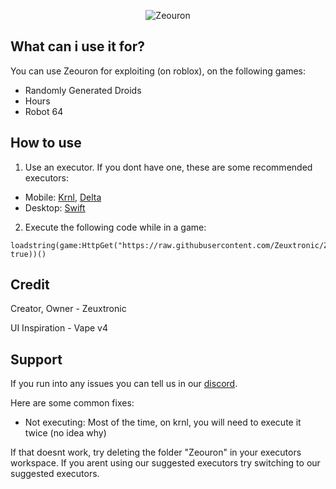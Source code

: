 <p align="center">
  <picture>
    <source media="(prefers-color-scheme: dark)" srcset="./readme/logotext-white.png">
    <source media="(prefers-color-scheme: light)" srcset="./readme/logotext-dark.png">
    <img alt="Zeouron" src="./README/logo.png">
  </picture>
</p>

## What can i use it for?
You can use Zeouron for exploiting (on roblox), on the following games:
- Randomly Generated Droids
- Hours
- Robot 64

## How to use
1. Use an executor. If you dont have one, these are some recommended executors:
- Mobile: [Krnl](krnl.cat), [Delta](deltaexploits.gg)
- Desktop: [Swift](getswift.gg)

2. Execute the following code while in a game:
```luau
loadstring(game:HttpGet("https://raw.githubusercontent.com/Zeuxtronic/Zeouron/refs/heads/main/Loader.lua", true))()
```

## Credit
Creator, Owner - Zeuxtronic

UI Inspiration - Vape v4

## Support
If you run into any issues you can tell us in our [discord](https://discord.com/invite/BjrHC26rUP).

Here are some common fixes:

- Not executing:
Most of the time, on krnl, you will need to execute it twice (no idea why)

If that doesnt work, try deleting the folder "Zeouron" in your executors workspace. If you arent using our suggested executors try switching to our suggested executors.
